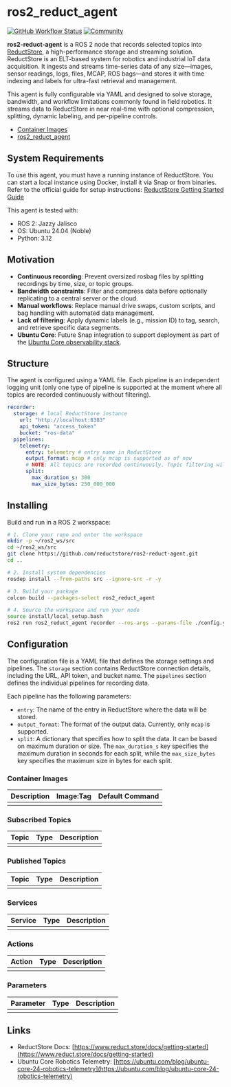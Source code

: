 # ros2_reduct_agent

[![GitHub Workflow Status](https://img.shields.io/github/actions/workflow/status/reductstore/ros2_reduct_agent/ci.yml?branch=main)](https://github.com/reductstore/ros2_reduct_agent/actions)
[![Community](https://img.shields.io/discourse/status?server=https%3A%2F%2Fcommunity.reduct.store
)](https://community.reduct.store/signup)

**ros2-reduct-agent** is a ROS 2 node that records selected topics into [ReductStore](https://www.reduct.store/), a high-performance storage and streaming solution. ReductStore is an ELT-based system for robotics and industrial IoT data acquisition. It ingests and streams time-series data of any size—images, sensor readings, logs, files, MCAP, ROS bags—and stores it with time indexing and labels for ultra-fast retrieval and management.

This agent is fully configurable via YAML and designed to solve storage, bandwidth, and workflow limitations commonly found in field robotics. It streams data to ReductStore in near real-time with optional compression, splitting, dynamic labeling, and per-pipeline controls.


- [Container Images](#container-images)
- [ros2_reduct_agent](#ros2_reduct_agent)

## System Requirements

To use this agent, you must have a running instance of ReductStore. You can start a local instance using Docker, install it via Snap or from binaries. Refer to the official guide for setup instructions: [ReductStore Getting Started Guide](https://www.reduct.store/docs/getting-started)

This agent is tested with:
- ROS 2: Jazzy Jalisco
- OS: Ubuntu 24.04 (Noble)
- Python: 3.12

## Motivation

* **Continuous recording**: Prevent oversized rosbag files by splitting recordings by time, size, or topic groups.
* **Bandwidth constraints**: Filter and compress data before optionally replicating to a central server or the cloud.
* **Manual workflows**: Replace manual drive swaps, custom scripts, and bag handling with automated data management.
* **Lack of filtering**: Apply dynamic labels (e.g., mission ID) to tag, search, and retrieve specific data segments.
* **Ubuntu Core**: Future Snap integration to support deployment as part of the [Ubuntu Core observability stack](https://ubuntu.com/blog/ubuntu-core-24-robotics-telemetry).

## Structure

The agent is configured using a YAML file. Each pipeline is an independent logging unit (only one type of pipeline is supported at the moment where all topics are recorded continuously without filtering).

```yaml
recorder:
  storage: # local ReductStore instance
    url: "http://localhost:8383"   
    api_token: "access_token"
    bucket: "ros-data"
  pipelines:
    telemetry:
      entry: telemetry # entry name in ReductStore
      output_format: mcap # only mcap is supported as of now
      # NOTE: All topics are recorded continuously. Topic filtering will be supported in future versions.
      split:
        max_duration_s: 300
        max_size_bytes: 250_000_000
```

## Installing

Build and run in a ROS 2 workspace:

```bash
# 1. Clone your repo and enter the workspace
mkdir -p ~/ros2_ws/src
cd ~/ros2_ws/src
git clone https://github.com/reductstore/ros2-reduct-agent.git
cd ..

# 2. Install system dependencies
rosdep install --from-paths src --ignore-src -r -y

# 3. Build your package
colcon build --packages-select ros2_reduct_agent

# 4. Source the workspace and run your node
source install/local_setup.bash
ros2 run ros2_reduct_agent recorder --ros-args --params-file ./config.yaml
```

## Configuration

The configuration file is a YAML file that defines the storage settings and pipelines. The `storage` section contains ReductStore connection details, including the URL, API token, and bucket name. The `pipelines` section defines the individual pipelines for recording data.

Each pipeline has the following parameters:
* `entry`: The name of the entry in ReductStore where the data will be stored.
* `output_format`: The format of the output data. Currently, only `mcap` is supported.
* `split`: A dictionary that specifies how to split the data. It can be based on maximum duration or size. The `max_duration_s` key specifies the maximum duration in seconds for each split, while the `max_size_bytes` key specifies the maximum size in bytes for each split.

### Container Images

| Description | Image:Tag | Default Command |
| --- | --- | -- |
|  |  |  |

### Subscribed Topics

| Topic | Type | Description |
| --- | --- | --- |
|  |  |  |

### Published Topics

| Topic | Type | Description |
| --- | --- | --- |
|  |  |  |

### Services

| Service | Type | Description |
| --- | --- | --- |
|  |  |  |

### Actions

| Action | Type | Description |
| --- | --- | --- |
|  |  |  |

### Parameters

| Parameter | Type | Description |
| --- | --- | --- |
|  |  |  |

## Links

* ReductStore Docs: [https://www.reduct.store/docs/getting-started](https://www.reduct.store/docs/getting-started)
* Ubuntu Core Robotics Telemetry: [https://ubuntu.com/blog/ubuntu-core-24-robotics-telemetry](https://ubuntu.com/blog/ubuntu-core-24-robotics-telemetry)
